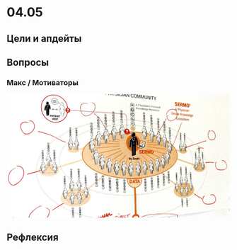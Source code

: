 # 04.05

## Цели и апдейты



## Вопросы

### Макс / Мотиваторы

![](../../../.gitbook/assets/image%20%2849%29.png)



## Рефлексия

